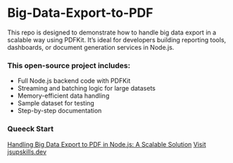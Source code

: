# Big-Data-Export-to-PDF
This repo is designed to demonstrate how to handle big data export in a scalable way using PDFKit. It’s ideal for developers building reporting tools, dashboards, or document generation services in Node.js.

### This open-source project includes:

- Full Node.js backend code with PDFKit
- Streaming and batching logic for large datasets
- Memory-efficient data handling
- Sample dataset for testing
- Step-by-step documentation

### Queeck Start

[Handling Big Data Export to PDF in Node.js: A Scalable Solution](https://jsupskills.dev/big-data-export-to-pdf-in-node-js/)
[Visit jsupskills.dev](https://jsupskills.dev)



